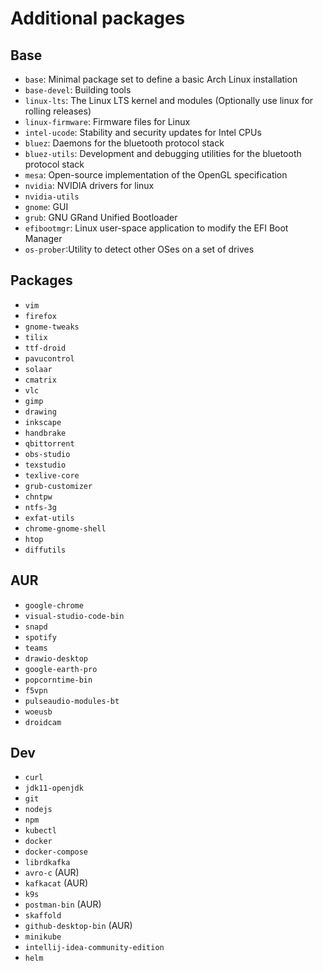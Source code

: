 # Additional packages

## Base

- `base`: Minimal package set to define a basic Arch Linux installation
- `base-devel`: Building tools
- `linux-lts`: The Linux LTS kernel and modules (Optionally use linux for rolling releases)
- `linux-firmware`: Firmware files for Linux
- `intel-ucode`: Stability and security updates for Intel CPUs
- `bluez`: Daemons for the bluetooth protocol stack
- `bluez-utils`: Development and debugging utilities for the bluetooth protocol stack
- `mesa`: Open-source implementation of the OpenGL specification
- `nvidia`: NVIDIA drivers for linux
- `nvidia-utils`
- `gnome`: GUI
- `grub`: GNU GRand Unified Bootloader
- `efibootmgr`: Linux user-space application to modify the EFI Boot Manager
- `os-prober`:Utility to detect other OSes on a set of drives

## Packages

- `vim`
- `firefox`
- `gnome-tweaks`
- `tilix`
- `ttf-droid`
- `pavucontrol`
- `solaar`
- `cmatrix`
- `vlc`
- `gimp`
- `drawing`
- `inkscape`
- `handbrake`
- `qbittorrent`
- `obs-studio`
- `texstudio`
- `texlive-core`
- `grub-customizer`
- `chntpw`
- `ntfs-3g`
- `exfat-utils`
- `chrome-gnome-shell`
- `htop`
- `diffutils`

## AUR

- `google-chrome`
- `visual-studio-code-bin`
- `snapd`
- `spotify`
- `teams`
- `drawio-desktop`
- `google-earth-pro`
- `popcorntime-bin`
- `f5vpn`
- `pulseaudio-modules-bt`
- `woeusb`
- `droidcam`

## Dev

- `curl`
- `jdk11-openjdk`
- `git`
- `nodejs`
- `npm`
- `kubectl`
- `docker`
- `docker-compose`
- `librdkafka`
- `avro-c` (AUR)
- `kafkacat` (AUR)
- `k9s`
- `postman-bin` (AUR)
- `skaffold`
- `github-desktop-bin` (AUR)
- `minikube`
- `intellij-idea-community-edition`
- `helm`
